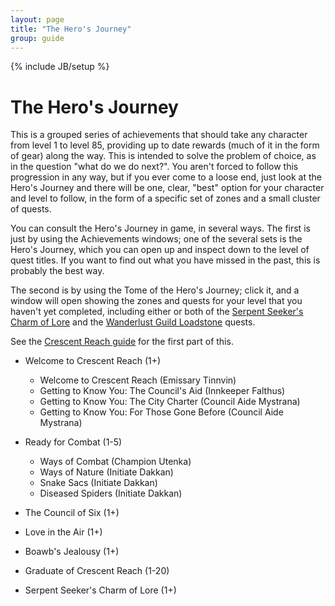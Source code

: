 ```yaml
---
layout: page
title: "The Hero's Journey"
group: guide
---
```

{% include JB/setup %}

The Hero's Journey
==================

This is a grouped series of achievements that should take any character from level 1 to level 85, providing up to date rewards (much of it in the form of gear) along the way.  This is intended to solve the problem of choice, as in the question "what do we do next?".  You aren't forced to follow this progression in any way, but if you ever come to a loose end, just look at the Hero's Journey and there will be one, clear, "best" option for your character and level to follow, in the form of a specific set of zones and a small cluster of quests.

You can consult the Hero's Journey in game, in several ways. The first is just by using the Achievements windows; one of the several sets is the Hero's Journey, which you can open up and inspect down to the level of quest titles.  If you want to find out what you have missed in the past, this is probably the best way.

The second is by using the Tome of the Hero's Journey; click it, and a window will open showing the zones and quests for your level that you haven't yet completed, including either or both of the [Serpent Seeker's Charm of Lore](../guides/charm-of-lore) and the [Wanderlust Guild Loadstone](../guides/wanderlust-guild-loadstone) quests.
 
See the [Crescent Reach guide](../guides/crescent-reach/) for the first part of this.

- Welcome to Crescent Reach (1+)
	- Welcome to Crescent Reach (Emissary Tinnvin)
	- Getting to Know You: The Council's Aid (Innkeeper Falthus)
	- Getting to Know You: The City Charter (Council Aide Mystrana)
	- Getting to Know You: For Those Gone Before (Council Aide Mystrana)
- Ready for Combat (1-5)
	- Ways of Combat (Champion Utenka)
	- Ways of Nature (Initiate Dakkan)
	- Snake Sacs (Initiate Dakkan)
	- Diseased Spiders (Initiate Dakkan)
- The Council of Six (1+)
- Love in the Air (1+)
- Boawb's Jealousy (1+)

- Graduate of Crescent Reach (1-20)


- Serpent Seeker's Charm of Lore (1+)